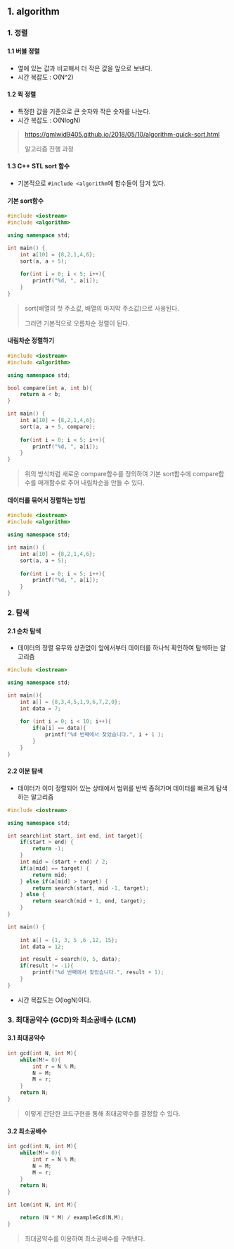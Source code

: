 ## 1. algorithm



### 1. 정렬

#### 1.1 버블 정렬 

* 옆에 있는 값과 비교해서 더 작은 값을 앞으로 보낸다. 
* 시간 복잡도 : O(N^2)

#### 1.2 퀵 정렬 

* 특정한 값을 기준으로 큰 숫자와 작은 숫자를 나눈다. 
* 시간 복잡도 : O(NlogN)

> <https://gmlwjd9405.github.io/2018/05/10/algorithm-quick-sort.html>
>
> 알고리즘 진행 과정 

#### 1.3 C++ STL sort 함수

* 기본적으로 `#include <algorithm`에 함수들이 담겨 있다. 

#### 기본 sort함수

```c++
#include <iostream>
#include <algorithm>

using namespace std;

int main() {
    int a[10] = {8,2,1,4,6};
    sort(a, a + 5);
    
    for(int i = 0; i < 5; i++){
        printf("%d, ", a[i]);
    }
}
```

> sort(배열의 첫 주소값, 배열의 마지막 주소값)으로 사용된다. 
>
> 그러면 기본적으로 오름차순 정렬이 된다. 

#### 내림차순 정렬하기 

```c++
#include <iostream>
#include <algorithm>

using namespace std;

bool compare(int a, int b){
    return a < b;
}

int main() {
    int a[10] = {8,2,1,4,6};
    sort(a, a + 5, compare);
    
    for(int i = 0; i < 5; i++){
        printf("%d, ", a[i]);
    }
}
```

> 위의 방식처럼 새로운 compare함수를 정의하여 기본 sort함수에 compare함수를 매개함수로 주어 내림차순을 만들 수 있다. 

#### 데이터를 묶어서 정렬하는 방법 

```c++
#include <iostream>
#include <algorithm>

using namespace std;

int main() {
    int a[10] = {8,2,1,4,6};
    sort(a, a + 5);
    
    for(int i = 0; i < 5; i++){
        printf("%d, ", a[i]);
    }
}
```



### 2. 탐색

#### 2.1 순차 탐색

* 데이터의 정렬 유무와 상관없이 앞에서부터 데이터를 하나씩 확인하여 탐색하는 알고리즘

```c++
#include <iostream>

using namespace std;

int main(){
    int a[] = {8,3,4,5,1,9,6,7,2,0};
    int data = 7;
    
    for (int i = 0; i < 10; i++){
        if(a[i] == data){
            printf("%d 번째에서 찾았습니다.", i + 1 );
        }
    }
}
```



#### 2.2 이분 탐색 

* 데이터가 이미 정렬되어 있는 상태에서 범위를 반씩 좁혀가며 데이터를 빠르게 탐색하는 알고리즘

```c++
#include <iostream>

using namespace std;

int search(int start, int end, int target){
    if(start > end) {
        return -1;
    }
    int mid = (start + end) / 2;
    if(a[mid] == target) {
        return mid;
    } else if(a[mid] > target) {
        return search(start, mid -1, target);
    } else {
        return search(mid + 1, end, target);
    }
}

int main() {
	
	int a[] = {1, 3, 5 ,6 ,12, 15};
	int data = 12;

    int result = search(0, 5, data);
    if(result != -1){
        printf("%d 번째에서 찾았습니다.", result + 1);
    }
}
```

* 시간 복잡도는 O(logN)이다. 



### 3. 최대공약수 (GCD)와 최소공배수 (LCM)

#### 3.1 최대공약수 

```c++
int gcd(int N, int M){
    while(M!= 0){
        int r = N % M;
        N = M;
        M = r;
    }
    return N;
}
```

> 이렇게 간단한 코드구현을 통해 최대공약수를 결정할 수 있다. 

#### 3.2 최소공배수 

```c++
int gcd(int N, int M){
    while(M!= 0){
        int r = N % M;
        N = M;
        M = r;
    }
    return N;
}

int lcm(int N, int M){

    return (N * M) / exampleGcd(N,M);
}
```

> 최대공약수를 이용하여 최소공배수를 구해낸다. 

